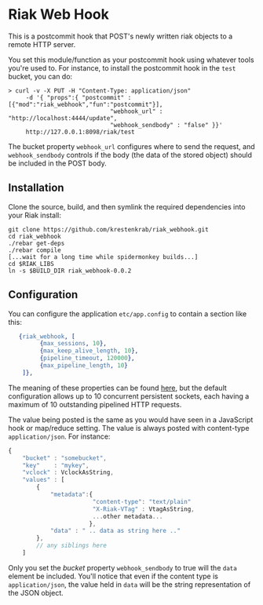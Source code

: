 # Riak Web Hook

This is a postcommit hook that POST's newly written riak objects to a remote HTTP server.

You set this module/function as your postcommit hook using whatever tools you're used to.   For instance, to install the postcommit hook in the `test` bucket, you can do:

````
> curl -v -X PUT -H "Content-Type: application/json"
     -d '{ "props":{ "postcommit" :[{"mod":"riak_webhook","fun":"postcommit"}],
                             "webhook_url" : "http://localhost:4444/update",
                             "webhook_sendbody" : "false" }}'
     http://127.0.0.1:8098/riak/test
````

The bucket property `webhook_url` configures where to send the request,
and `webhook_sendbody` controls if the body (the data of the stored object) should
be included in the POST body.

## Installation

Clone the source, build, and then symlink the required dependencies into your Riak install:

````
git clone https://github.com/krestenkrab/riak_webhook.git
cd riak_webhook
./rebar get-deps
./rebar compile
[...wait for a long time while spidermonkey builds...]
cd $RIAK_LIBS
ln -s $BUILD_DIR riak_webhook-0.0.2
````

## Configuration

You can configure the application `etc/app.config` to contain a section like this:

````erlang
   {riak_webhook, [  
         {max_sessions, 10},
         {max_keep_alive_length, 10},
         {pipeline_timeout, 120000},
         {max_pipeline_length, 10}
    ]},
````

The meaning of these properties can be found [here](http://erlang.org/doc/man/httpc.html#set_options-2), but the default configuration allows up to 10 concurrent persistent sockets, each having a maximum of 10 outstanding pipelined HTTP requests.

The value being posted is the same as you would have seen in a JavaScript hook or map/reduce setting.  The value is always posted with content-type `application/json`.  For instance:

````javascript
{  
    "bucket" : "somebucket",
    "key"    : "mykey",
    "vclock" : VclockAsString,
    "values" : [
        {  
            "metadata":{
                        "content-type": "text/plain"
                        "X-Riak-VTag" : VtagAsString,
                        ...other metadata...
                       },
            "data" : " .. data as string here .." 
        },
        // any siblings here
    ]
````

Only you set the *bucket* property `webhook_sendbody` to true will the `data` element be included.   You'll notice that even if the content type is `application/json`, the value held in `data` will be the string representation of the JSON object.
